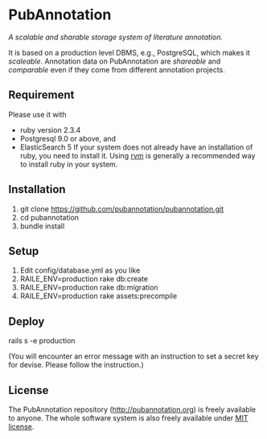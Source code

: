 PubAnnotation
=============

*A scalable and sharable storage system of literature annotation.*

It is based on a production level DBMS, e.g., PostgreSQL, which makes it *scaleable*.
Annotation data on PubAnnotation are *shareable* and *comparable* even if they come from different annotation projects.

Requirement
-----------

Please use it with
* ruby version 2.3.4
* Postgresql 9.0 or above, and
* ElasticSearch 5
If your system does not already have an installation of ruby, you need to install it. Using [rvm](https://rvm.io/) is generally a recommended way to install ruby in your system.

Installation
------------

1. git clone https://github.com/pubannotation/pubannotation.git
2. cd pubannotation
3. bundle install

Setup
-----
1. Edit config/database.yml as you like
2. RAILE_ENV=production rake db:create
3. RAILE_ENV=production rake db:migration
4. RAILE_ENV=production rake assets:precompile

Deploy
-----

rails s -e production

(You will encounter an error message with an instruction to set a secret key for devise. Please follow the instruction.)

License
-------

The PubAnnotation repository (http://pubannotation.org) is freely available to anyone. The whole software system is also freely available under [MIT license](http://opensource.org/licenses/MIT).
